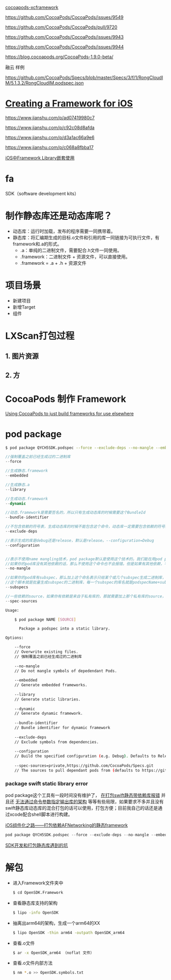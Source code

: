 [cocoapods-xcframework](https://github.com/TyrantDante/cocoapods-xcframework)





https://github.com/CocoaPods/CocoaPods/issues/9549

https://github.com/CocoaPods/CocoaPods/pull/9720

https://github.com/CocoaPods/CocoaPods/issues/9943

https://github.com/CocoaPods/CocoaPods/issues/9944





https://blog.cocoapods.org/CocoaPods-1.9.0-beta/





融云 样例

https://github.com/CocoaPods/Specs/blob/master/Specs/3/f/1/RongCloudIM/5.1.3.2/RongCloudIM.podspec.json





# [Creating a Framework for iOS](https://www.raywenderlich.com/17753301-creating-a-framework-for-ios)





https://www.jianshu.com/p/ad07419980c7

https://www.jianshu.com/p/c92c08d8afda

https://www.jianshu.com/p/d3a1ac66a9e6

https://www.jianshu.com/p/c068a8fbba17









[iOS中Framework Library嵌套使用](https://www.jianshu.com/p/874e178cdc9d)

# fa 



SDK（software development kits）







# 制作静态库还是动态库呢？

* 动态库：运行时加载，发布的程序需要一同携带着。
* 静态库：将汇编期生成的目标.o文件和引用的库一同链接为可执行文件，有framework和.a的形式。
    * .a：单纯的二进制文件，需要配合.h文件一同使用。
    * .framework：二进制文件 + 资源文件，可以直接使用。
    * .framework = .a + .h + 资源文件



# 项目场景

* 新建项目
* 新增Target
* 组件





# LXScan打包过程



## 1. 图片资源



## 2. 方









# CocoaPods 制作 Framework

[Using CocoaPods to just build frameworks for use elsewhere](https://blog.kulman.sk/using-pods-to-just-build-frameworks/)







# pod package

```bash
$ pod package QYCH5SDK.podspec --force --exclude-deps --no-mangle --embedded --spec-sources='http://git.qpaas.com/PaasPods/PaasSpecs.git, https://github.com/CocoaPods/Specs.git' --configuration=Debug
```





```swift
//强制覆盖之前已经生成过的二进制库 
--force

//生成静态.framework 
--embedded

//生成静态.a 
--library

//生成动态.framework 
--dynamic

//动态.framework是需要签名的，所以只有生成动态库的时候需要这个BundleId 
--bundle-identifier

//不包含依赖的符号表，生成动态库的时候不能包含这个命令，动态库一定需要包含依赖的符号表。 
--exclude-deps

//表示生成的库是debug还是release，默认是release。--configuration=Debug 
--configuration


//表示不使用name mangling技术，pod package默认是使用这个技术的。我们能在用pod package生成二进制库的时候会看到终端有输出Mangling symbols和Building mangled framework。表示使用了这个技术。
//如果你的pod库没有其他依赖的话，那么不使用这个命令也不会报错。但是如果有其他依赖，不使用--no-mangle这个命令的话，那么你在工程里使用生成的二进制库的时候就会报错：Undefined symbols for architecture x86_64。
--no-mangle

//如果你的pod库有subspec，那么加上这个命名表示只给某个或几个subspec生成二进制库，--subspecs=subspec1,subspec2。生成的库的名字就是你podspec的名字，如果你想生成的库的名字跟subspec的名字一样，那么就需要修改podspec的名字。 
//这个脚本就是批量生成subspec的二进制库，每一个subspec的库名就是podspecName+subspecName。
--subspecs

//一些依赖的source，如果你有依赖是来自于私有库的，那就需要加上那个私有库的source，默认是cocoapods的Specs仓库。--spec-sources=private,https://github.com/CocoaPods/Specs.git。
--spec-sources
```





```bash
Usage:

    $ pod package NAME [SOURCE]

      Package a podspec into a static library.

Options:

    --force                                                         
    // Overwrite existing files.
    // 强制覆盖之前已经生成过的二进制库 
	
    --no-mangle                                                     
    // Do not mangle symbols of depedendant Pods.
    
    --embedded                                                      
    // Generate embedded frameworks.
    
    --library                                                       
    // Generate static libraries.
    
    --dynamic                                                       
    // Generate dynamic framework.
    
    --bundle-identifier                                             
    // Bundle identifier for dynamic framework
    
    --exclude-deps                                                  
    // Exclude symbols from dependencies.
    
    --configuration                                                 
    // Build the specified configuration (e.g. Debug). Defaults to Release Only include the given subspecs
    
    --spec-sources=private,https://github.com/CocoaPods/Specs.git   
    // The sources to pull dependant pods from (defaults to https://github.com/CocoaPods/Specs.git)
```





### package swift static library error

pod package这个工具有一段时间没有维护了， [在打包swift静态带依赖库报错](https://link.segmentfault.com/?url=https%3A%2F%2Fgithub.com%2FCocoaPods%2Fcocoapods-packager%2Fissues%2F255) 并且还 [无法通过命令参数指定输出库的架构](https://link.segmentfault.com/?url=https%3A%2F%2Fgithub.com%2FCocoaPods%2Fcocoapods-packager%2Fissues%2F212) 等等有些局限，如果要求不多并且没有swift静态库动态库的混合打包的话可以使用，打包方便；目前我自己的话还是通过xcode配合shell脚本进行构建。



[iOS组件化之路——打包依赖AFNetworking的静态framework](https://www.yfmingo.cn/2019/12/31/dependency-pod-lib-framework/)



```swift
pod package QYCH5SDK.podspec --force --exclude-deps --no-mangle --embedded --spec-sources='http://git.qpaas.com/PaasPods/PaasSpecs.git, https://github.com/CocoaPods/Specs.git' --configuration=Debug
```



[SDK开发和打包静态库遇到的坑](https://xdev.in/posts/sdk-development/)





# 解包

* 进入Framework文件夹中

    ```bash
    $ cd OpenSDK.Framework
    ```

* 查看静态库支持的架构

    ```bash
    $ lipo -info OpenSDK
    ```

* 抽离出arm64的架构，生成一个arm64的XX

    ```bash
    $ lipo OpenSDK -thin arm64 -outpath OpenSDK_arm64
    ```

* 查看.o文件

    ```bash
    $ ar -x OpenSDK_arm64 （noflat 文件）
    ```

* 查看.o文件内部方法

    ```bash
    $ nm *.o >> OpenSDK.symbols.txt
    ```

    













